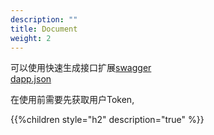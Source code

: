 ```yaml
---
description: ""
title: Document
weight: 2
---
```


可以使用快速生成接口扩展[swagger](https://editor.swagger.io/)  
[dapp.json](/resource/dapp.json)

在使用前需要先获取用户Token,  

{{%children style="h2" description="true" %}}